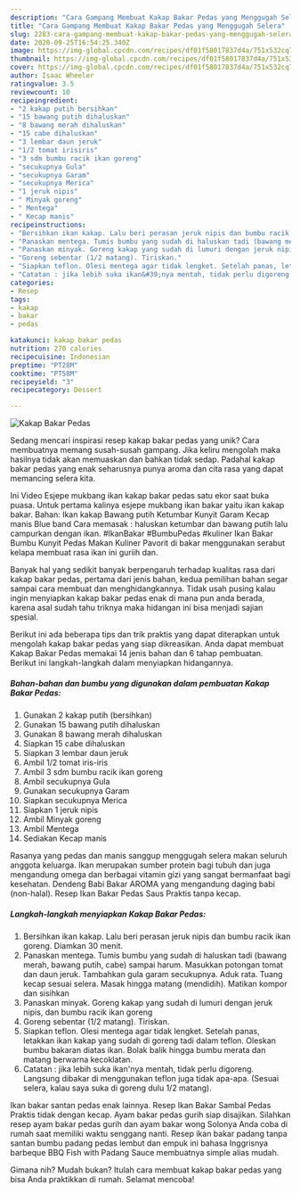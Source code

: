 ```yaml
---
description: "Cara Gampang Membuat Kakap Bakar Pedas yang Menggugah Selera"
title: "Cara Gampang Membuat Kakap Bakar Pedas yang Menggugah Selera"
slug: 2283-cara-gampang-membuat-kakap-bakar-pedas-yang-menggugah-selera
date: 2020-09-25T16:54:25.340Z
image: https://img-global.cpcdn.com/recipes/df01f58017837d4a/751x532cq70/kakap-bakar-pedas-foto-resep-utama.jpg
thumbnail: https://img-global.cpcdn.com/recipes/df01f58017837d4a/751x532cq70/kakap-bakar-pedas-foto-resep-utama.jpg
cover: https://img-global.cpcdn.com/recipes/df01f58017837d4a/751x532cq70/kakap-bakar-pedas-foto-resep-utama.jpg
author: Isaac Wheeler
ratingvalue: 3.5
reviewcount: 10
recipeingredient:
- "2 kakap putih bersihkan"
- "15 bawang putih dihaluskan"
- "8 bawang merah dihaluskan"
- "15 cabe dihaluskan"
- "3 lembar daun jeruk"
- "1/2 tomat irisiris"
- "3 sdm bumbu racik ikan goreng"
- "secukupnya Gula"
- "secukupnya Garam"
- "secukupnya Merica"
- "1 jeruk nipis"
- " Minyak goreng"
- " Mentega"
- " Kecap manis"
recipeinstructions:
- "Bersihkan ikan kakap. Lalu beri perasan jeruk nipis dan bumbu racik ikan goreng. Diamkan 30 menit."
- "Panaskan mentega. Tumis bumbu yang sudah di haluskan tadi (bawang merah, bawang putih, cabe) sampai harum. Masukkan potongan tomat dan daun jeruk. Tambahkan gula garam secukupnya. Aduk rata. Tuang kecap sesuai selera. Masak hingga matang (mendidih). Matikan kompor dan sisihkan"
- "Panaskan minyak. Goreng kakap yang sudah di lumuri dengan jeruk nipis, dan bumbu racik ikan goreng"
- "Goreng sebentar (1/2 matang). Tiriskan."
- "Siapkan teflon. Olesi mentega agar tidak lengket. Setelah panas, letakkan ikan kakap yang sudah di goreng tadi dalam teflon. Oleskan bumbu bakaran diatas ikan. Bolak balik hingga bumbu merata dan matang berwarna kecoklatan."
- "Catatan : jika lebih suka ikan&#39;nya mentah, tidak perlu digoreng. Langsung dibakar di menggunakan teflon juga tidak apa-apa. (Sesuai selera, kalau saya suka di goreng dulu 1/2 matang)."
categories:
- Resep
tags:
- kakap
- bakar
- pedas

katakunci: kakap bakar pedas 
nutrition: 270 calories
recipecuisine: Indonesian
preptime: "PT28M"
cooktime: "PT58M"
recipeyield: "3"
recipecategory: Dessert

---
```



![Kakap Bakar Pedas](https://img-global.cpcdn.com/recipes/df01f58017837d4a/751x532cq70/kakap-bakar-pedas-foto-resep-utama.jpg)

Sedang mencari inspirasi resep kakap bakar pedas yang unik? Cara membuatnya memang susah-susah gampang. Jika keliru mengolah maka hasilnya tidak akan memuaskan dan bahkan tidak sedap. Padahal kakap bakar pedas yang enak seharusnya punya aroma dan cita rasa yang dapat memancing selera kita.

Ini Video Esjepe mukbang ikan kakap bakar pedas satu ekor saat buka puasa. Untuk pertama kalinya esjepe mukbang ikan bakar yaitu ikan kakap bakar. Bahan: Ikan kakap Bawang putih Ketumbar Kunyit Garam Kecap manis Blue band Cara memasak : haluskan ketumbar dan bawang putih lalu campurkan dengan ikan. #IkanBakar #BumbuPedas #kuliner Ikan Bakar Bumbu Kunyit Pedas Makan Kuliner Pavorit di bakar menggunakan serabut kelapa membuat rasa ikan ini guriih dan.

Banyak hal yang sedikit banyak berpengaruh terhadap kualitas rasa dari kakap bakar pedas, pertama dari jenis bahan, kedua pemilihan bahan segar sampai cara membuat dan menghidangkannya. Tidak usah pusing kalau ingin menyiapkan kakap bakar pedas enak di mana pun anda berada, karena asal sudah tahu triknya maka hidangan ini bisa menjadi sajian spesial.


Berikut ini ada beberapa tips dan trik praktis yang dapat diterapkan untuk mengolah kakap bakar pedas yang siap dikreasikan. Anda dapat membuat Kakap Bakar Pedas memakai 14 jenis bahan dan 6 tahap pembuatan. Berikut ini langkah-langkah dalam menyiapkan hidangannya.

<!--inarticleads1-->

##### Bahan-bahan dan bumbu yang digunakan dalam pembuatan Kakap Bakar Pedas:

1. Gunakan 2 kakap putih (bersihkan)
1. Gunakan 15 bawang putih dihaluskan
1. Gunakan 8 bawang merah dihaluskan
1. Siapkan 15 cabe dihaluskan
1. Siapkan 3 lembar daun jeruk
1. Ambil 1/2 tomat iris-iris
1. Ambil 3 sdm bumbu racik ikan goreng
1. Ambil secukupnya Gula
1. Gunakan secukupnya Garam
1. Siapkan secukupnya Merica
1. Siapkan 1 jeruk nipis
1. Ambil  Minyak goreng
1. Ambil  Mentega
1. Sediakan  Kecap manis


Rasanya yang pedas dan manis sanggup menggugah selera makan seluruh anggota keluarga. Ikan merupakan sumber protein bagi tubuh dan juga mengandung omega dan berbagai vitamin gizi yang sangat bermanfaat bagi kesehatan. Dendeng Babi Bakar AROMA yang mengandung daging babi (non-halal). Resep Ikan Bakar Pedas Saus Praktis tanpa kecap. 

<!--inarticleads2-->

##### Langkah-langkah menyiapkan Kakap Bakar Pedas:

1. Bersihkan ikan kakap. Lalu beri perasan jeruk nipis dan bumbu racik ikan goreng. Diamkan 30 menit.
1. Panaskan mentega. Tumis bumbu yang sudah di haluskan tadi (bawang merah, bawang putih, cabe) sampai harum. Masukkan potongan tomat dan daun jeruk. Tambahkan gula garam secukupnya. Aduk rata. Tuang kecap sesuai selera. Masak hingga matang (mendidih). Matikan kompor dan sisihkan
1. Panaskan minyak. Goreng kakap yang sudah di lumuri dengan jeruk nipis, dan bumbu racik ikan goreng
1. Goreng sebentar (1/2 matang). Tiriskan.
1. Siapkan teflon. Olesi mentega agar tidak lengket. Setelah panas, letakkan ikan kakap yang sudah di goreng tadi dalam teflon. Oleskan bumbu bakaran diatas ikan. Bolak balik hingga bumbu merata dan matang berwarna kecoklatan.
1. Catatan : jika lebih suka ikan&#39;nya mentah, tidak perlu digoreng. Langsung dibakar di menggunakan teflon juga tidak apa-apa. (Sesuai selera, kalau saya suka di goreng dulu 1/2 matang).


Ikan bakar santan pedas enak lainnya. Resep Ikan Bakar Sambal Pedas Praktis tidak dengan kecap. Ayam bakar pedas gurih siap disajikan. Silahkan resep ayam bakar pedas gurih dan ayam bakar wong Solonya Anda coba di rumah saat memiliki waktu senggang nanti. Resep ikan bakar padang tanpa santan bumbu padang pedas lembut dan empuk ini bahasa Inggrisnya barbeque BBQ Fish with Padang Sauce membuatnya simple alias mudah. 

Gimana nih? Mudah bukan? Itulah cara membuat kakap bakar pedas yang bisa Anda praktikkan di rumah. Selamat mencoba!
